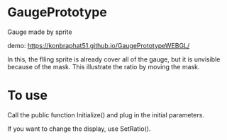 # GaugePrototype
Gauge made by sprite

demo: https://konbraphat51.github.io/GaugePrototypeWEBGL/

In this, the flling sprite is already cover all of the gauge, but it is unvisible because of the mask.
This illustrate the ratio by moving the mask.

# To use
Call the public function Initialize() and plug in the initial parameters.

If you want to change the display, use SetRatio().
